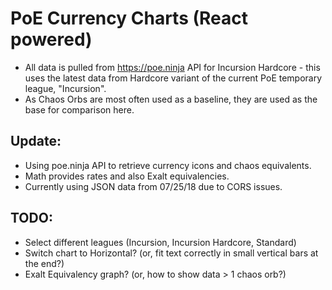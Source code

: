 # PoE Currency Charts (React powered) 
- All data is pulled from https://poe.ninja API for Incursion Hardcore - this uses the latest data from Hardcore variant of the current PoE temporary league, "Incursion".
- As Chaos Orbs are most often used as a baseline, they are used as the base for comparison here.

## Update: 
- Using poe.ninja API to retrieve currency icons and chaos equivalents. 
- Math provides rates and also Exalt equivalencies.
- Currently using JSON data from 07/25/18 due to CORS issues. 

## TODO:
- Select different leagues (Incursion, Incursion Hardcore, Standard)
- Switch chart to Horizontal? (or, fit text correctly in small vertical bars at the end?) 
- Exalt Equivalency graph? (or, how to show data > 1 chaos orb?)
